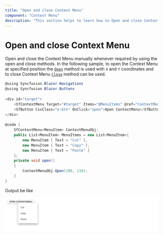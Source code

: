 ```yaml
---
title: "Open and close Context Menu"
component: "Context Menu"
description: "This section helps to learn how to Open and close Context Menu"
---
```


# Open and close Context Menu

Open and close the Context Menu manually whenever required by using the open and close methods. In the following sample, to open the Context Menu at specified position the [`Open`](https://help.syncfusion.com/cr/blazor/Syncfusion.Blazor.Navigations.SfContextMenu-1.html#Syncfusion_Blazor_Navigations_SfContextMenu_1_Open_System_Nullable_System_Double__System_Nullable_System_Double__) method is used with `X` and `Y` coordinates
and to close Context Menu [`Close`](https://help.syncfusion.com/cr/blazor/Syncfusion.Blazor.Navigations.SfContextMenu-1.html#Syncfusion_Blazor_Navigations_SfContextMenu_1_Close) method can be used.

```csharp
@using Syncfusion.Blazor.Navigations
@using Syncfusion.Blazor.Buttons

<div id="target">
    <SfContextMenu Target="#target" Items="@MenuItems" @ref="ContextMenuObj"></SfContextMenu>
    <SfButton CssClass="e-btn" OnClick="open">Open ContextMenu</SfButton>
</div>

@code {
    SfContextMenu<MenuItem> ContextMenuObj;
    public List<MenuItem> MenuItems = new List<MenuItem>{
        new MenuItem { Text = "Cut" },
        new MenuItem { Text = "Copy" },
        new MenuItem { Text = "Paste" }
    };
    private void open()
    {
        ContextMenuObj.Open(280, 110);
    }
}

```

Output be like

![Context Menu Sample](./../images/open-close.png)